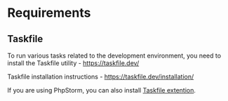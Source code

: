 # Requirements

## Taskfile

To run various tasks related to the development environment, you need to install the Taskfile utility - https://taskfile.dev/

Taskfile installation instructions - https://taskfile.dev/installation/

If you are using PhpStorm, you can also install [Taskfile extention](https://plugins.jetbrains.com/plugin/17058-taskfile).